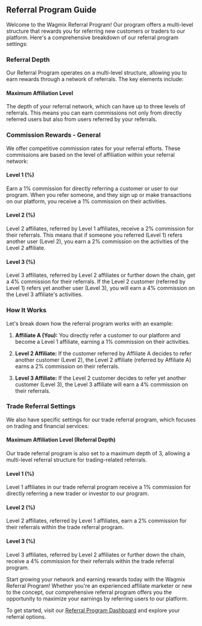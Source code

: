 ## Referral Program Guide

Welcome to the Wagmix Referral Program! Our program offers a multi-level structure that rewards you for referring new customers or traders to our platform. Here's a comprehensive breakdown of our referral program settings:

### Referral Depth

Our Referral Program operates on a multi-level structure, allowing you to earn rewards through a network of referrals. The key elements include:

#### Maximum Affiliation Level

The depth of your referral network, which can have up to three levels of referrals. This means you can earn commissions not only from directly referred users but also from users referred by your referrals.

### Commission Rewards - General

We offer competitive commission rates for your referral efforts. These commissions are based on the level of affiliation within your referral network:

#### Level 1 (%)

Earn a 1% commission for directly referring a customer or user to our program. When you refer someone, and they sign up or make transactions on our platform, you receive a 1% commission on their activities.

#### Level 2 (%)

Level 2 affiliates, referred by Level 1 affiliates, receive a 2% commission for their referrals. This means that if someone you referred (Level 1) refers another user (Level 2), you earn a 2% commission on the activities of the Level 2 affiliate.

#### Level 3 (%)

Level 3 affiliates, referred by Level 2 affiliates or further down the chain, get a 4% commission for their referrals. If the Level 2 customer (referred by Level 1) refers yet another user (Level 3), you will earn a 4% commission on the Level 3 affiliate's activities.

### How It Works

Let's break down how the referral program works with an example:

1. **Affiliate A (You):** You directly refer a customer to our platform and become a Level 1 affiliate, earning a 1% commission on their activities.

2. **Level 2 Affiliate:** If the customer referred by Affiliate A decides to refer another customer (Level 2), the Level 2 affiliate (referred by Affiliate A) earns a 2% commission on their referrals.

3. **Level 3 Affiliate:** If the Level 2 customer decides to refer yet another customer (Level 3), the Level 3 affiliate will earn a 4% commission on their referrals.

### Trade Referral Settings

We also have specific settings for our trade referral program, which focuses on trading and financial services:

#### Maximum Affiliation Level (Referral Depth)

Our trade referral program is also set to a maximum depth of 3, allowing a multi-level referral structure for trading-related referrals.

#### Level 1 (%)

Level 1 affiliates in our trade referral program receive a 1% commission for directly referring a new trader or investor to our program.

#### Level 2 (%)

Level 2 affiliates, referred by Level 1 affiliates, earn a 2% commission for their referrals within the trade referral program.

#### Level 3 (%)

Level 3 affiliates, referred by Level 2 affiliates or further down the chain, receive a 4% commission for their referrals within the trade referral program.

Start growing your network and earning rewards today with the Wagmix Referral Program! Whether you're an experienced affiliate marketer or new to the concept, our comprehensive referral program offers you the opportunity to maximize your earnings by referring users to our platform.

To get started, visit our [Referral Program Dashboard](https://wagmix.io/user/referral) and explore your referral options.
